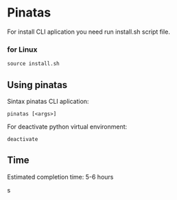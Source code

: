 # Pinatas
For install CLI aplication you need run install.sh script file.

### for Linux
```
source install.sh
```
## Using pinatas
Sintax pinatas CLI aplication:
```
pinatas [<args>]
```
For deactivate python virtual environment:
```
deactivate
```
## Time
Estimated completion time: 5-6 hours

s